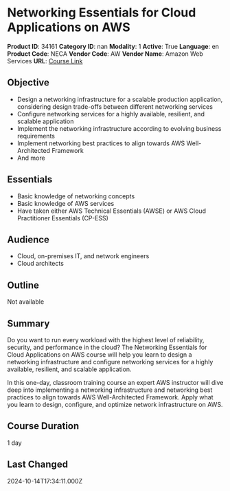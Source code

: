 # Networking Essentials for Cloud Applications on AWS

**Product ID**: 34161
**Category ID**: nan
**Modality**: 1
**Active**: True
**Language**: en
**Product Code**: NECA
**Vendor Code**: AW
**Vendor Name**: Amazon Web Services
**URL**: [Course Link](https://www.fastlaneus.com/course/amazon-neca)

## Objective
- Design a networking infrastructure for a scalable production application, considering design trade-offs between different networking services
- Configure networking services for a highly available, resilient, and scalable application
- Implement the networking infrastructure according to evolving business requirements
- Implement networking best practices to align towards AWS Well-Architected Framework
- And more

## Essentials
- Basic knowledge of networking concepts
- Basic knowledge of AWS services
- Have taken either AWS Technical Essentials (AWSE) or AWS Cloud Practitioner Essentials (CP-ESS)

## Audience
- Cloud, on-premises IT, and network engineers
- Cloud architects

## Outline
Not available

## Summary
Do you want to run every workload with the highest level of reliability, security, and performance in the cloud? The Networking Essentials for Cloud Applications on AWS course will help you learn to design a networking infrastructure and configure networking services for a highly available, resilient, and scalable application.

In this one-day, classroom training course an expert AWS instructor will dive deep into implementing a networking infrastructure and networking best practices to align towards AWS Well-Architected Framework. Apply what you learn to design, configure, and optimize network infrastructure on AWS.

## Course Duration
1 day

## Last Changed
2024-10-14T17:34:11.000Z
